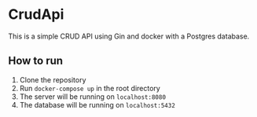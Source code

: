 # CrudApi
This is a simple CRUD API using Gin and docker with a Postgres database.

## How to run
1. Clone the repository
2. Run `docker-compose up` in the root directory
3. The server will be running on `localhost:8080`
4. The database will be running on `localhost:5432`